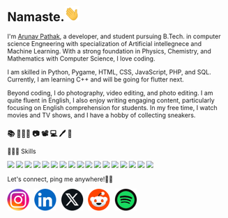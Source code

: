 <h1>Namaste.<img src="https://raw.githubusercontent.com/ABSphreak/ABSphreak/master/gifs/Hi.gif" height="35px" width="35px"/></h1>

I'm <a href="">Arunav Pathak</a>, a developer, and student pursuing B.Tech. in computer science Engneering with specialization of Artificial intellegnece and Machine Learning. With a strong foundation in Physics, Chemistry, and Mathematics with Computer Science, I love coding.

I am skilled in Python, Pygame, HTML, CSS, JavaScript, PHP, and SQL. Currently, I am learning C++ and will be going for flutter next.

Beyond coding, I do photography, video editing, and photo editing. I am quite fluent in English, I also enjoy writing engaging content, particularly focusing on English comprehension for students. In my free time, I watch movies and TV shows, and I have a hobby of collecting sneakers.

<h3>📚 👨🏻‍💻 📷 📽 💻 🖊️ 👟</h3>

👨🏻‍💻 Skills
     <p>
    <img src="https://img.shields.io/badge/python-3670A0?style=for-the-badge&logo=python&logoColor=ffdd54">
    <img src="https://img.shields.io/badge/c++-%2300599C.svg?style=for-the-badge&logo=c%2B%2B&logoColor=white">
    <img src="https://img.shields.io/badge/java-%23ED8B00.svg?style=for-the-badge&logo=openjdk&logoColor=white">
    <img src="https://img.shields.io/badge/javascript-%23323330.svg?style=for-the-badge&logo=javascript&logoColor=%23F7DF1E">
    <img src="https://img.shields.io/badge/react-%2320232a.svg?style=for-the-badge&logo=react&logoColor=%2361DAFB">
    <img src="https://img.shields.io/badge/flask-%23000.svg?style=for-the-badge&logo=flask&logoColor=white">
    <img src="https://img.shields.io/badge/html5-%23E34F26.svg?style=for-the-badge&logo=html5&logoColor=white">
    <img src="https://img.shields.io/badge/css3-3670A0.svg?style=for-the-badge&logo=css3&logoColor=white">
    <img src="https://img.shields.io/badge/jquery-%230769AD.svg?style=for-the-badge&logo=jquery&logoColor=white">
    <img src="https://img.shields.io/badge/tailwindcss-%2338B2AC.svg?style=for-the-badge&logo=tailwind-css&logoColor=white">
    <img src="https://img.shields.io/badge/bootstrap-%238511FA.svg?style=for-the-badge&logo=bootstrap&logoColor=white">
    <img src="https://img.shields.io/badge/pygame-234ea94b.svg?style=for-the-badge&logo=pygame&logoColor=234ea94b">
    <img src="https://img.shields.io/badge/php-%23777BB4.svg?style=for-the-badge&logo=php&logoColor=white">
    <img src="https://img.shields.io/badge/mysql-4479A1.svg?style=for-the-badge&logo=mysql&logoColor=white">
    <img src="https://img.shields.io/badge/markdown-%23000000.svg?style=for-the-badge&logo=markdown&logoColor=white">
    <img src="https://img.shields.io/badge/git-fc6d26?style=for-the-badge&logo=git&logoColor=white">
    <img src="https://img.shields.io/badge/github-%23323330?style=for-the-badge&logo=github&logoColor=white">
</p>

Let's connect, ping me anywhere!🤘🏻
<p>
    <a href="https://www.instagram.com/im.arunav/" target="_blank"><img src="https://raw.githubusercontent.com/arshsaxena/arshsaxena/main/icons/instagram.png" height="50" width="50"></a>&nbsp;&nbsp;
    <a href="https://www.linkedin.com/in/arunav-pathak-79a435281/" target="_blank"><img src="https://raw.githubusercontent.com/arshsaxena/arshsaxena/main/icons/linkedin.png" height="50" width="50"></a>&nbsp;&nbsp;
    <a href="https://twitter.com/arunav_pathak" target="_blank"><img src="https://raw.githubusercontent.com/arshsaxena/arshsaxena/main/icons/x.png" height="50" width="50"></a>&nbsp;&nbsp;
    <a href="https://www.reddit.com/user/Natural-Lobster1385" target="_blank"><img src="https://raw.githubusercontent.com/arshsaxena/arshsaxena/main/icons/reddit.png" height="50" width="50"></a>&nbsp;&nbsp;
    <a href="https://open.spotify.com/playlist/4ndTYW8MqMw4GOHa6vHboL" target="_blank"><img src="https://raw.githubusercontent.com/arshsaxena/arshsaxena/main/icons/spotify.png"  height="50" width="50"></a>
</p>

